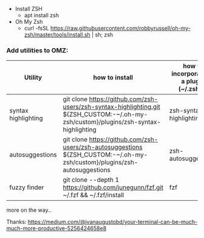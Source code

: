 * Install ZSH
    * apt install zsh
* Oh My Zsh
    * curl -fsSL https://raw.githubusercontent.com/robbyrussell/oh-my-zsh/master/tools/install.sh | sh; zsh

### Add utilities to OMZ:

Utility | how to install | how to incorporate as a plugin (~/.zshrc)
---------|----------|---------
 syntax highlighting | git clone https://github.com/zsh-users/zsh-syntax-highlighting.git ${ZSH_CUSTOM:-~/.oh-my-zsh/custom}/plugins/zsh-syntax-highlighting | zsh-syntax-highlighting
 autosuggestions | git clone https://github.com/zsh-users/zsh-autosuggestions ${ZSH_CUSTOM:-~/.oh-my-zsh/custom}/plugins/zsh-autosuggestions | zsh-autosuggestions
 fuzzy finder | git clone --depth 1 https://github.com/junegunn/fzf.git ~/.fzf && ~/.fzf/install | fzf

 more on the way..

 Thanks: https://medium.com/@ivanaugustobd/your-terminal-can-be-much-much-more-productive-5256424658e8
